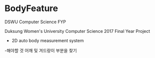 # BodyFeature
DSWU Computer Science FYP

 Duksung Women's University
 Computer Science 2017 Final Year Project
 - 2D auto body measurement system

 -해야할 것 어깨 및 겨드랑이 부분을 찾기

